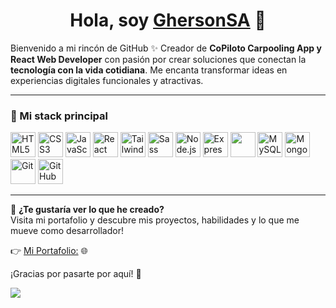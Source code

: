 <div align="center">
<h1 align="center">Hola, soy <a href="https://ghersonsa.com/" target="_blank">GhersonSA</a> 👋</h1>
</div>
<p>
  Bienvenido a mi rincón de GitHub ✨  
  Creador de <b>CoPiloto Carpooling App y React Web Developer</b> con pasión por crear soluciones que conectan la <b>tecnología con la vida cotidiana</b>. Me encanta transformar ideas en experiencias digitales funcionales y atractivas.

  ---

  ### 🚀 Mi stack principal
  
  <div>
    <img src="https://cdn.jsdelivr.net/gh/devicons/devicon/icons/html5/html5-original.svg" alt="HTML5" width="40" height="40" />
    <img src="https://cdn.jsdelivr.net/gh/devicons/devicon/icons/css3/css3-original.svg" alt="CSS3" width="40" height="40" />
    <img src="https://cdn.jsdelivr.net/gh/devicons/devicon/icons/javascript/javascript-original.svg" alt="JavaScript" width="40" height="40" />
    <img src="https://cdn.jsdelivr.net/gh/devicons/devicon/icons/react/react-original.svg" alt="React" width="40" height="40" />
    <img src="https://cdn.jsdelivr.net/npm/simple-icons@v9/icons/tailwindcss.svg" alt="Tailwind CSS" width="40" height="40" />
    <img src="https://cdn.jsdelivr.net/gh/devicons/devicon/icons/sass/sass-original.svg" alt="Sass" width="40" height="40" />
    <img src="https://cdn.jsdelivr.net/gh/devicons/devicon/icons/nodejs/nodejs-original.svg" alt="Node.js" width="40" height="40" />
    <img src="https://cdn.jsdelivr.net/gh/devicons/devicon/icons/express/express-original.svg" alt="Express" width="40" height="40" />
    <img src="https://cdn.jsdelivr.net/gh/devicons/devicon@latest/icons/postgresql/postgresql-original.svg" alt"PostgreSQL" width="40" height="40" />
    <img src="https://cdn.jsdelivr.net/gh/devicons/devicon/icons/mysql/mysql-original.svg" alt="MySQL" width="40" height="40" />
    <img src="https://cdn.jsdelivr.net/gh/devicons/devicon/icons/mongodb/mongodb-original.svg" alt="MongoDB" width="40" height="40" />
    <img src="https://cdn.jsdelivr.net/gh/devicons/devicon/icons/git/git-original.svg" alt="Git" width="40" height="40" />
    <img src="https://cdn.jsdelivr.net/gh/devicons/devicon/icons/github/github-original.svg" alt="GitHub" width="40" height="40" />
  </div>
  
  ---

  🔗 **¿Te gustaría ver lo que he creado?**  
  Visita mi portafolio y descubre mis proyectos, habilidades y lo que me mueve como desarrollador!

  👉 [Mi Portafolio:](https://ghersonsa.com/) 🌐

¡Gracias por pasarte por aquí! 🚀
</p>
<img src="https://ghersonsa.com/assets/og-HNaHvWiX.webp">

<!--
**GhersonSA/GhersonSA** is a ✨ _special_ ✨ repository because its `README.md` (this file) appears on your GitHub profile.

Here are some ideas to get you started:

- 🔭 I’m currently working on ...
- 🌱 I’m currently learning ...
- 👯 I’m looking to collaborate on ...
- 🤔 I’m looking for help with ...
- 💬 Ask me about ...
- 📫 How to reach me: ...
- 😄 Pronouns: ...
- ⚡ Fun fact: ...
-->
